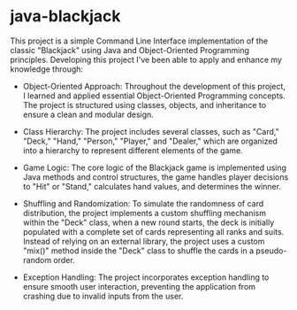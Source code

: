 # java-blackjack
This project is a simple Command Line Interface implementation of the classic "Blackjack" using Java and Object-Oriented Programming principles.
Developing this project I've been able to apply and enhance my knowledge through:

- Object-Oriented Approach: Throughout the development of this project, I learned and applied essential Object-Oriented Programming concepts. The project is structured using classes, objects, and inheritance to ensure a clean and modular design.

- Class Hierarchy: The project includes several classes, such as "Card," "Deck," "Hand," "Person," "Player," and "Dealer," which are organized into a hierarchy to represent different elements of the game.

- Game Logic: The core logic of the Blackjack game is implemented using Java methods and control structures, the game handles player decisions to "Hit" or "Stand," calculates hand values, and determines the winner.

- Shuffling and Randomization: To simulate the randomness of card distribution, the project implements a custom shuffling mechanism within the "Deck" class, when a new round starts, the deck is initially populated with a complete set of cards representing all ranks and suits. Instead of relying on an external library, the project uses a custom "mix()" method inside the "Deck" class to shuffle the cards in a pseudo-random order.
  
- Exception Handling: The project incorporates exception handling to ensure smooth user interaction, preventing the application from crashing due to invalid inputs from the user.
